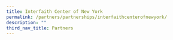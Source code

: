 ```yaml
---
title: Interfaith Center of New York
permalink: /partners/partnerships/interfaithcenterofnewyork/
description: ""
third_nav_title: Partners
---
```


